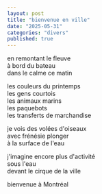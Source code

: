 ```yaml
---
layout: post
title: "bienvenue en ville"
date: "2025-05-31"
categories: "divers"
published: true
---
```



en remontant le fleuve  
à bord du bateau  
dans le calme ce matin  

les couleurs du printemps  
les gens courtois  
les animaux marins  
les paquebots  
les transferts de marchandise  

je vois des volées d'oiseaux  
avec frénésie plonger  
à la surface de l'eau  

j'imagine encore plus d'activité  
sous l'eau  
devant le cirque de la ville  

bienvenue à Montréal  
